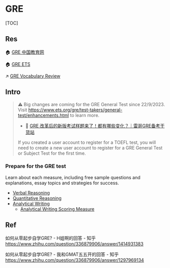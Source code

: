 # GRE

[TOC]



## Res
🏠 [GRE 中国教育网](https://gre.neea.edu.cn/)

🏠 [GRE ETS](https://ereg.ets.org/)

↗ [GRE Vocabulary Review](📌%20GRE%20Vocabulary%20Review/GRE%20Vocabulary%20Review.md)



## Intro
> ⚠ Big changes are coming for the GRE General Test since 22/9/2023. Visit <https://www.ets.org/gre/test-takers/general-test/enhancements.html> to learn more.
> - 🔗 [GRE 改革后的新版考试样题来了！都有哪些变化？｜雷哥GRE备考干货站](https://mp.weixin.qq.com/s/YsLe5XXHUakxviWjYNz01Q)
> 
> If you created a user account to register for a TOEFL test, you will need to create a new user account to register for a GRE General Test or Subject Test for the first time.


### Prepare for the GRE test
Learn about each measure, including free sample questions and explanations, essay topics and strategies for success.
- [Verbal Reasoning](https://www.ets.org/gre/test-takers/general-test/prepare/content/verbal-reasoning.html)
- [Quantitative Reasoning](https://www.ets.org/gre/test-takers/general-test/prepare/content/quantitative-reasoning.html)
- [Analytical Writing](https://www.ets.org/gre/test-takers/general-test/prepare/content/analytical-writing.html)
	- [Analytical Writing Scoring Measure](https://www.ets.org/gre/test-takers/general-test/prepare/content/analytical-writing/scoring.html)



## Ref
​如何从零起步自学GRE? - H姐啊的回答 - 知乎 https://www.zhihu.com/question/336879906/answer/1414931383

如何从零起步自学GRE? - 我和GMAT五五开的回答 - 知乎 https://www.zhihu.com/question/336879906/answer/1297969134

